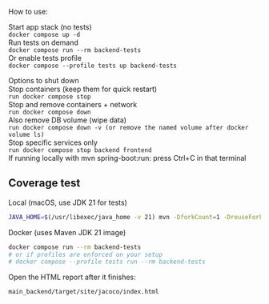 How to use:

Start app stack (no tests)<br />
```docker compose up -d```
<br />
Run tests on demand<br />
```docker compose run --rm backend-tests```
<br />
Or enable tests profile<br />
```docker compose --profile tests up backend-tests```
<br />

Options to shut down<br />
Stop containers (keep them for quick restart)<br />
```run docker compose stop```
<br />
Stop and remove containers + network <br />
```run docker compose down```
<br />
Also remove DB volume (wipe data) <br />
```run docker compose down -v (or remove the named volume after docker volume ls)```
<br />
Stop specific services only <br />
```run docker compose stop backend frontend```
<br />
If running locally with mvn spring-boot:run: press Ctrl+C in that terminal

## Coverage test

Local (macOS, use JDK 21 for tests)
```bash
JAVA_HOME=$(/usr/libexec/java_home -v 21) mvn -DforkCount=1 -DreuseForks=false test jacoco:report
```

Docker (uses Maven JDK 21 image)
```bash
docker compose run --rm backend-tests
# or if profiles are enforced on your setup
# docker compose --profile tests run --rm backend-tests
```

Open the HTML report after it finishes:
```
main_backend/target/site/jacoco/index.html
```
